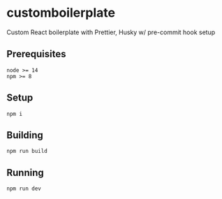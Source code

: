 # customboilerplate
Custom React boilerplate with Prettier, Husky w/ pre-commit hook setup

## Prerequisites
```node >= 14```  
```npm >= 8```

## Setup
```npm i```

## Building
```npm run build```

## Running
```npm run dev```
